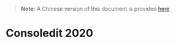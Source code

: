 > **Note:** A Chinese version of this document is provided [here](https://github.com/bizwofficial/csdt/README_ZH-Hans)
# Consoledit 2020
